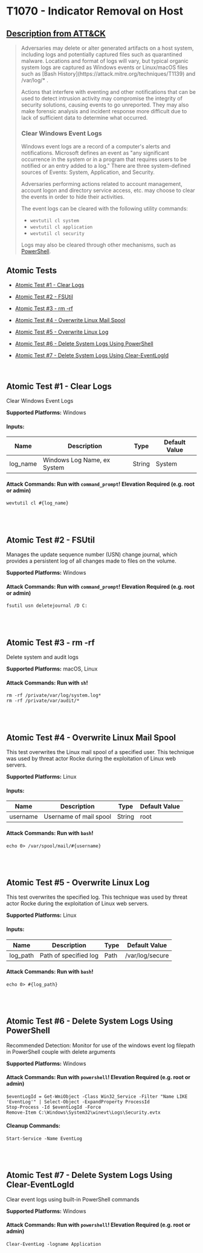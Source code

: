# T1070 - Indicator Removal on Host
## [Description from ATT&CK](https://attack.mitre.org/wiki/Technique/T1070)
<blockquote>Adversaries may delete or alter generated artifacts on a host system, including logs and potentially captured files such as quarantined malware. Locations and format of logs will vary, but typical organic system logs are captured as Windows events or Linux/macOS files such as [Bash History](https://attack.mitre.org/techniques/T1139) and /var/log/* .

Actions that interfere with eventing and other notifications that can be used to detect intrusion activity may compromise the integrity of security solutions, causing events to go unreported. They may also make forensic analysis and incident response more difficult due to lack of sufficient data to determine what occurred.

### Clear Windows Event Logs

Windows event logs are a record of a computer's alerts and notifications. Microsoft defines an event as "any significant occurrence in the system or in a program that requires users to be notified or an entry added to a log." There are three system-defined sources of Events: System, Application, and Security.
 
Adversaries performing actions related to account management, account logon and directory service access, etc. may choose to clear the events in order to hide their activities.

The event logs can be cleared with the following utility commands:

* <code>wevtutil cl system</code>
* <code>wevtutil cl application</code>
* <code>wevtutil cl security</code>

Logs may also be cleared through other mechanisms, such as [PowerShell](https://attack.mitre.org/techniques/T1086).</blockquote>

## Atomic Tests

- [Atomic Test #1 - Clear Logs](#atomic-test-1---clear-logs)

- [Atomic Test #2 - FSUtil](#atomic-test-2---fsutil)

- [Atomic Test #3 - rm -rf](#atomic-test-3---rm--rf)

- [Atomic Test #4 - Overwrite Linux Mail Spool](#atomic-test-4---overwrite-linux-mail-spool)

- [Atomic Test #5 - Overwrite Linux Log](#atomic-test-5---overwrite-linux-log)

- [Atomic Test #6 - Delete System Logs Using PowerShell](#atomic-test-6---delete-system-logs-using-powershell)

- [Atomic Test #7 - Delete System Logs Using Clear-EventLogId](#atomic-test-7---delete-system-logs-using-clear-eventlogid)


<br/>

## Atomic Test #1 - Clear Logs
Clear Windows Event Logs

**Supported Platforms:** Windows




#### Inputs:
| Name | Description | Type | Default Value | 
|------|-------------|------|---------------|
| log_name | Windows Log Name, ex System | String | System|


#### Attack Commands: Run with `command_prompt`!  Elevation Required (e.g. root or admin) 
```
wevtutil cl #{log_name}
```






<br/>
<br/>

## Atomic Test #2 - FSUtil
Manages the update sequence number (USN) change journal, which provides a persistent log of all changes made to files on the volume.

**Supported Platforms:** Windows





#### Attack Commands: Run with `command_prompt`!  Elevation Required (e.g. root or admin) 
```
fsutil usn deletejournal /D C:
```






<br/>
<br/>

## Atomic Test #3 - rm -rf
Delete system and audit logs

**Supported Platforms:** macOS, Linux





#### Attack Commands: Run with `sh`! 
```
rm -rf /private/var/log/system.log*
rm -rf /private/var/audit/*
```






<br/>
<br/>

## Atomic Test #4 - Overwrite Linux Mail Spool
This test overwrites the Linux mail spool of a specified user. This technique was used by threat actor Rocke during the exploitation of Linux web servers.

**Supported Platforms:** Linux




#### Inputs:
| Name | Description | Type | Default Value | 
|------|-------------|------|---------------|
| username | Username of mail spool | String | root|


#### Attack Commands: Run with `bash`! 
```
echo 0> /var/spool/mail/#{username}
```






<br/>
<br/>

## Atomic Test #5 - Overwrite Linux Log
This test overwrites the specified log. This technique was used by threat actor Rocke during the exploitation of Linux web servers.

**Supported Platforms:** Linux




#### Inputs:
| Name | Description | Type | Default Value | 
|------|-------------|------|---------------|
| log_path | Path of specified log | Path | /var/log/secure|


#### Attack Commands: Run with `bash`! 
```
echo 0> #{log_path}
```






<br/>
<br/>

## Atomic Test #6 - Delete System Logs Using PowerShell
Recommended Detection: Monitor for use of the windows event log filepath in PowerShell couple with delete arguments

**Supported Platforms:** Windows





#### Attack Commands: Run with `powershell`!  Elevation Required (e.g. root or admin) 
```
$eventLogId = Get-WmiObject -Class Win32_Service -Filter "Name LIKE 'EventLog'" | Select-Object -ExpandProperty ProcessId
Stop-Process -Id $eventLogId -Force
Remove-Item C:\Windows\System32\winevt\Logs\Security.evtx
```

#### Cleanup Commands:
```
Start-Service -Name EventLog
```





<br/>
<br/>

## Atomic Test #7 - Delete System Logs Using Clear-EventLogId
Clear event logs using built-in PowerShell commands

**Supported Platforms:** Windows





#### Attack Commands: Run with `powershell`!  Elevation Required (e.g. root or admin) 
```
Clear-EventLog -logname Application
```






<br/>
